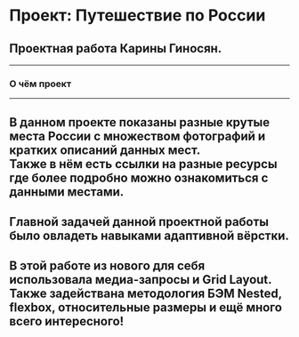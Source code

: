 # Проект: Путешествие по России

## Проектная работа Карины Гиносян.  
---  
### О чём проект  
---  
В данном проекте показаны разные крутые места России с множеством фотографий и кратких описаний данных мест.  
Также в нём есть ссылки на разные ресурсы где более подробно можно ознакомиться с данными местами.
---  
Главной задачей данной проектной работы было овладеть навыками адаптивной вёрстки.  
---  
В этой работе из нового для себя использовала медиа-запросы и Grid Layout.  
Также задействана методология БЭМ Nested, flexbox, относительные размеры и ещё много всего интересного!  
---